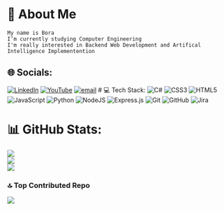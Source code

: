   
# 💫 About Me
    My name is Bora
    I’m currently studying Computer Engineering
    I'm really interested in Backend Web Development and Artifical Intelligence Implementention


## 🌐 Socials:
[![LinkedIn](https://img.shields.io/badge/LinkedIn-%230077B5.svg?logo=linkedin&logoColor=white)](https://linkedin.com/in/www.linkedin.com/in/bora-kalkan-271a6227b) [![YouTube](https://img.shields.io/badge/YouTube-%23FF0000.svg?logo=YouTube&logoColor=white)](https://youtube.com/@www.youtube.com/@ArtificalTomfoolery) [![email](https://img.shields.io/badge/Email-D14836?logo=gmail&logoColor=white)](mailto:bora_kalkan350@hotmail.com) # 💻 Tech Stack:
![C#](https://img.shields.io/badge/c%23-%23239120.svg?style=for-the-badge&logo=csharp&logoColor=white) ![CSS3](https://img.shields.io/badge/css3-%231572B6.svg?style=for-the-badge&logo=css3&logoColor=white) ![HTML5](https://img.shields.io/badge/html5-%23E34F26.svg?style=for-the-badge&logo=html5&logoColor=white) ![JavaScript](https://img.shields.io/badge/javascript-%23323330.svg?style=for-the-badge&logo=javascript&logoColor=%23F7DF1E) ![Python](https://img.shields.io/badge/python-3670A0?style=for-the-badge&logo=python&logoColor=ffdd54) ![NodeJS](https://img.shields.io/badge/node.js-6DA55F?style=for-the-badge&logo=node.js&logoColor=white) ![Express.js](https://img.shields.io/badge/express.js-%23404d59.svg?style=for-the-badge&logo=express&logoColor=%2361DAFB) ![Git](https://img.shields.io/badge/git-%23F05033.svg?style=for-the-badge&logo=git&logoColor=white) ![GitHub](https://img.shields.io/badge/github-%23121011.svg?style=for-the-badge&logo=github&logoColor=white) ![Jira](https://img.shields.io/badge/jira-%230A0FFF.svg?style=for-the-badge&logo=jira&logoColor=white)
# 📊 GitHub Stats:
![](https://github-readme-stats.vercel.app/api?username=BoraKalkann&theme=dark&hide_border=false&include_all_commits=true&count_private=true)<br/>
![](https://nirzak-streak-stats.vercel.app/?user=BoraKalkann&theme=dark&hide_border=false)<br/>
![](https://github-readme-stats.vercel.app/api/top-langs/?username=BoraKalkann&theme=dark&hide_border=false&include_all_commits=true&count_private=true&layout=compact)

### 🔝 Top Contributed Repo
![](https://github-contributor-stats.vercel.app/api?username=BoraKalkann&limit=5&theme=dark&combine_all_yearly_contributions=true)

<!-- Proudly created with GPRM ( https://gprm.itsvg.in ) -->
